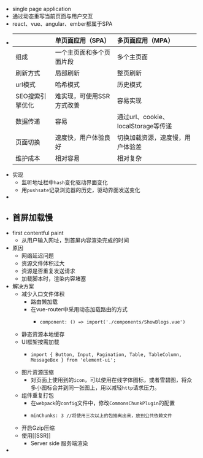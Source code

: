 - single page application
- 通过动态重写当前页面与用户交互
- react、vue、angular、ember都属于SPA
- | | 单页面应用（SPA） | 多页面应用（MPA） |
  | :-- | :-- | :-- |
  | 组成 | 一个主页面和多个页面片段 | 多个主页面 |
  | 刷新方式 | 局部刷新 | 整页刷新 |
  | url模式 | 哈希模式 | 历史模式 |
  | SEO搜索引擎优化 | 难实现，可使用SSR方式改善 | 容易实现 |
  | 数据传递 | 容易 | 通过url、cookie、localStorage等传递 |
  | 页面切换 | 速度快，用户体验良好 | 切换加载资源，速度慢，用户体验差 |
  | 维护成本 | 相对容易 | 相对复杂 |
- 实现
	- 监听地址栏中`hash`变化驱动界面变化
	- 用`pushsate`记录浏览器的历史，驱动界面发送变化
-
- ## 首屏加载慢
- first contentful paint
	- 从用户输入网址，到首屏内容渲染完成的时间
- 原因
	- 网络延迟问题
	- 资源文件体积过大
	- 资源是否重复发送请求
	- 加载脚本时，渲染内容堵塞
- 解决方案
	- 减少入口文件体积
		- 路由懒加载
		- 在vue-router中采用动态加载路由的方式
			- ```
			  component: () => import('./components/ShowBlogs.vue')
			  ```
	- 静态资源本地缓存
	- UI框架按需加载
		- ```
		  import { Button, Input, Pagination, Table, TableColumn, MessageBox } from 'element-ui';
		  ```
	- 图片资源压缩
		- 对页面上使用到的`icon`，可以使用在线字体图标，或者雪碧图，将众多小图标合并到同一张图上，用以减轻`http`请求压力。
	- 组件重复打包
		- 在`webpack`的`config`文件中，修改`CommonsChunkPlugin`的配置
		- ```
		  minChunks: 3 //将使用三次以上的包抽离出来，放到公共依赖文件
		  ```
	- 开启Gzip压缩
	- 使用[[SSR]]
		- Server side 服务端渲染
-